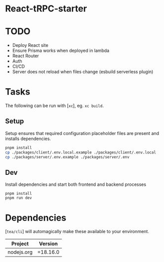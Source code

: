 # React-tRPC-starter

# TODO

- Deploy React site
- Ensure Prisma works when deployed in lambda
- React Router
- Auth
- CI/CD
- Server does not reload when files change (esbuild serverless plugin)

# Tasks

The following can be run with [`xc`], eg. `xc build`.

## Setup

Setup ensures that required configuration placeholder files are present and
installs dependencies.

```sh
pnpm install
cp ./packages/client/.env.local.example ./packages/client/.env.local
cp ./packages/server/.env.example ./packages/server/.env
```

## Dev

Install dependencies and start both frontend and backend processes

```
pnpm install
pnpm run dev
```

# Dependencies

[`tea/cli`] will automagically make these available to your environment.

| Project    | Version  |
| ---------- | -------- |
| nodejs.org | =18.16.0 |
